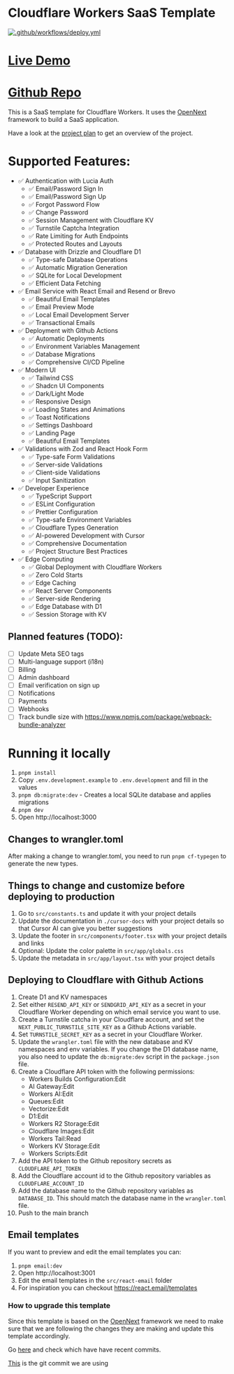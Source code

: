 # Cloudflare Workers SaaS Template

[![.github/workflows/deploy.yml](https://github.com/LubomirGeorgiev/cloudflare-workers-nextjs-saas-template/actions/workflows/deploy.yml/badge.svg)](https://github.com/LubomirGeorgiev/cloudflare-workers-nextjs-saas-template/actions/workflows/deploy.yml)

# [Live Demo](https://saas-stack.startupstudio.dev/sign-up)
# [Github Repo](https://github.com/LubomirGeorgiev/cloudflare-workers-nextjs-saas-template)

This is a SaaS template for Cloudflare Workers. It uses the [OpenNext](https://opennext.js.org/cloudflare) framework to build a SaaS application.

Have a look at the [project plan](./cursor-docs/project-plan.md) to get an overview of the project.

# Supported Features:

- ✅ Authentication with Lucia Auth
  - ✅ Email/Password Sign In
  - ✅ Email/Password Sign Up
  - ✅ Forgot Password Flow
  - ✅ Change Password
  - ✅ Session Management with Cloudflare KV
  - ✅ Turnstile Captcha Integration
  - ✅ Rate Limiting for Auth Endpoints
  - ✅ Protected Routes and Layouts
- ✅ Database with Drizzle and Cloudflare D1
  - ✅ Type-safe Database Operations
  - ✅ Automatic Migration Generation
  - ✅ SQLite for Local Development
  - ✅ Efficient Data Fetching
- ✅ Email Service with React Email and Resend or Brevo
  - ✅ Beautiful Email Templates
  - ✅ Email Preview Mode
  - ✅ Local Email Development Server
  - ✅ Transactional Emails
- ✅ Deployment with Github Actions
  - ✅ Automatic Deployments
  - ✅ Environment Variables Management
  - ✅ Database Migrations
  - ✅ Comprehensive CI/CD Pipeline
- ✅ Modern UI
  - ✅ Tailwind CSS
  - ✅ Shadcn UI Components
  - ✅ Dark/Light Mode
  - ✅ Responsive Design
  - ✅ Loading States and Animations
  - ✅ Toast Notifications
  - ✅ Settings Dashboard
  - ✅ Landing Page
  - ✅ Beautiful Email Templates
- ✅ Validations with Zod and React Hook Form
  - ✅ Type-safe Form Validations
  - ✅ Server-side Validations
  - ✅ Client-side Validations
  - ✅ Input Sanitization
- ✅ Developer Experience
  - ✅ TypeScript Support
  - ✅ ESLint Configuration
  - ✅ Prettier Configuration
  - ✅ Type-safe Environment Variables
  - ✅ Cloudflare Types Generation
  - ✅ AI-powered Development with Cursor
  - ✅ Comprehensive Documentation
  - ✅ Project Structure Best Practices
- ✅ Edge Computing
  - ✅ Global Deployment with Cloudflare Workers
  - ✅ Zero Cold Starts
  - ✅ Edge Caching
  - ✅ React Server Components
  - ✅ Server-side Rendering
  - ✅ Edge Database with D1
  - ✅ Session Storage with KV

## Planned features (TODO):

- [ ] Update Meta SEO tags
- [ ] Multi-language support (i18n)
- [ ] Billing
- [ ] Admin dashboard
- [ ] Email verification on sign up
- [ ] Notifications
- [ ] Payments
- [ ] Webhooks
- [ ] Track bundle size with https://www.npmjs.com/package/webpack-bundle-analyzer

# Running it locally

1. `pnpm install`
2.  Copy `.env.development.example` to `.env.development` and fill in the values
3. `pnpm db:migrate:dev` - Creates a local SQLite database and applies migrations
4. `pnpm dev`
5.  Open http://localhost:3000

## Changes to wrangler.toml

After making a change to wrangler.toml, you need to run `pnpm cf-typegen` to generate the new types.

## Things to change and customize before deploying to production
1. Go to `src/constants.ts` and update it with your project details
2. Update the documentation in `./cursor-docs` with your project details so that Cursor AI can give you better suggestions
3. Update the footer in `src/components/footer.tsx` with your project details and links
4. Optional: Update the color palette in `src/app/globals.css`
5. Update the metadata in `src/app/layout.tsx` with your project details

## Deploying to Cloudflare with Github Actions

1. Create D1 and KV namespaces
2. Set either `RESEND_API_KEY` or `SENDGRID_API_KEY` as a secret in your Cloudflare Worker depending on which email service you want to use.
3. Create a Turnstile catcha in your Cloudflare account, and set the `NEXT_PUBLIC_TURNSTILE_SITE_KEY` as a Github Actions variable.
4. Set `TURNSTILE_SECRET_KEY` as a secret in your Cloudflare Worker.
5. Update the `wrangler.toml` file with the new database and KV namespaces and env variables. If you change the D1 database name, you also need to update the `db:migrate:dev` script in the `package.json` file.
6. Create a Cloudflare API token with the following permissions:
    - Workers Builds Configuration:Edit
    - AI Gateway:Edit
    - Workers AI:Edit
    - Queues:Edit
    - Vectorize:Edit
    - D1:Edit
    - Workers R2 Storage:Edit
    - Cloudflare Images:Edit
    - Workers Tail:Read
    - Workers KV Storage:Edit
    - Workers Scripts:Edit
7. Add the API token to the Github repository secrets as `CLOUDFLARE_API_TOKEN`
8. Add the Cloudflare account id to the Github repository variables as `CLOUDFLARE_ACCOUNT_ID`
9. Add the database name to the Github repository variables as `DATABASE_ID`. This should match the database name in the `wrangler.toml` file.
10. Push to the main branch

## Email templates
If you want to preview and edit the email templates you can:
1. `pnpm email:dev`
2. Open http://localhost:3001
3. Edit the email templates in the `src/react-email` folder
4. For inspiration you can checkout https://react.email/templates


### How to upgrade this template
Since this template is based on the [OpenNext](https://opennext.js.org/cloudflare) framework we need to make sure that we are following the changes they are making and update this template accordingly.

Go [here](https://github.com/cloudflare/workers-sdk/tree/main/packages/create-cloudflare/templates-experimental/next/templates) and check which have have recent commits.

[This](https://github.com/cloudflare/workers-sdk/tree/a5725bdb32f0b1c67063b988d09e1b76266aa19e/packages/create-cloudflare/templates-experimental/next/templates) is the git commit we are using
